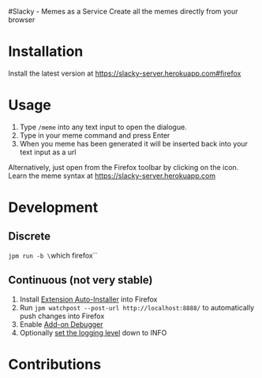 #Slacky - Memes as a Service
Create all the memes directly from your browser

# Installation

Install the latest version at https://slacky-server.herokuapp.com#firefox

# Usage

1. Type `/meme` into any text input to open the dialogue.
2. Type in your meme command and press Enter
3. When you meme has been generated it will be inserted back into your text input as a url

Alternatively, just open from the Firefox toolbar by clicking on the icon.
Learn the meme syntax at https://slacky-server.herokuapp.com

# Development

## Discrete

`jpm run -b \`which firefox\``

## Continuous (not very stable)

1. Install [Extension Auto-Installer](https://addons.mozilla.org/en-US/firefox/addon/autoinstaller/) into Firefox
2. Run `jpm watchpost --post-url http://localhost:8888/` to automatically push changes into Firefox
3. Enable [Add-on Debugger](https://developer.mozilla.org/en-US/Add-ons/Add-on_Debugger)
4. Optionally [set the logging level](https://blog.mozilla.org/addons/2013/03/27/changes-to-console-log-behaviour-in-sdk-1-14/) down to INFO

# Contributions
